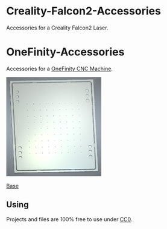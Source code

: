 # Creality-Falcon2-Accessories
Accessories for a Creality Falcon2 Laser.

# OneFinity-Accessories
Accessories for a [OneFinity CNC Machine](https://www.onefinitycnc.com/).

<a href="base/README.md"><img src="base/images/3d_rendering.png" width="50%" /></a>

[Base](base/README.md)

## Using

Projects and files are 100% free to use under [CC0](https://creativecommons.org/public-domain/cc0/).

